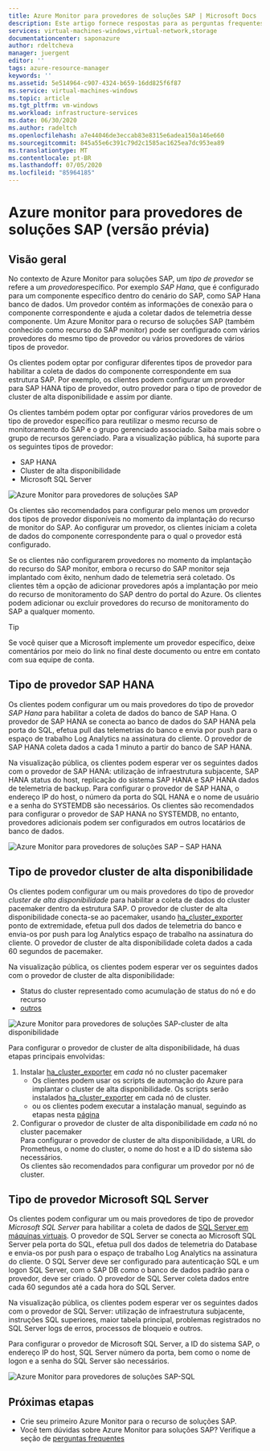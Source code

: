 ```yaml
---
title: Azure Monitor para provedores de soluções SAP | Microsoft Docs
description: Este artigo fornece respostas para as perguntas frequentes sobre o Azure monitor para soluções SAP
services: virtual-machines-windows,virtual-network,storage
documentationcenter: saponazure
author: rdeltcheva
manager: juergent
editor: ''
tags: azure-resource-manager
keywords: ''
ms.assetid: 5e514964-c907-4324-b659-16dd825f6f87
ms.service: virtual-machines-windows
ms.topic: article
ms.tgt_pltfrm: vm-windows
ms.workload: infrastructure-services
ms.date: 06/30/2020
ms.author: radeltch
ms.openlocfilehash: a7e44046de3eccab83e8315e6adea150a146e660
ms.sourcegitcommit: 845a55e6c391c79d2c1585ac1625ea7dc953ea89
ms.translationtype: MT
ms.contentlocale: pt-BR
ms.lasthandoff: 07/05/2020
ms.locfileid: "85964185"
---
```

# <a name="azure-monitor-for-sap-solutions-providers-preview"></a>Azure monitor para provedores de soluções SAP (versão prévia)

## <a name="overview"></a>Visão geral  

No contexto de Azure Monitor para soluções SAP, um *tipo de provedor* se refere a um *provedor*específico. Por exemplo *SAP Hana*, que é configurado para um componente específico dentro do cenário do SAP, como SAP Hana banco de dados. Um provedor contém as informações de conexão para o componente correspondente e ajuda a coletar dados de telemetria desse componente. Um Azure Monitor para o recurso de soluções SAP (também conhecido como recurso do SAP monitor) pode ser configurado com vários provedores do mesmo tipo de provedor ou vários provedores de vários tipos de provedor.
   
Os clientes podem optar por configurar diferentes tipos de provedor para habilitar a coleta de dados do componente correspondente em sua estrutura SAP. Por exemplo, os clientes podem configurar um provedor para SAP HANA tipo de provedor, outro provedor para o tipo de provedor de cluster de alta disponibilidade e assim por diante.  

Os clientes também podem optar por configurar vários provedores de um tipo de provedor específico para reutilizar o mesmo recurso de monitoramento do SAP e o grupo gerenciado associado. Saiba mais sobre o grupo de recursos gerenciado. Para a visualização pública, há suporte para os seguintes tipos de provedor:   
- SAP HANA
- Cluster de alta disponibilidade
- Microsoft SQL Server

![Azure Monitor para provedores de soluções SAP](./media/azure-monitor-sap/azure-monitor-providers.png)

Os clientes são recomendados para configurar pelo menos um provedor dos tipos de provedor disponíveis no momento da implantação do recurso de monitor do SAP. Ao configurar um provedor, os clientes iniciam a coleta de dados do componente correspondente para o qual o provedor está configurado.   

Se os clientes não configurarem provedores no momento da implantação do recurso do SAP monitor, embora o recurso do SAP monitor seja implantado com êxito, nenhum dado de telemetria será coletado. Os clientes têm a opção de adicionar provedores após a implantação por meio do recurso de monitoramento do SAP dentro do portal do Azure. Os clientes podem adicionar ou excluir provedores do recurso de monitoramento do SAP a qualquer momento.

> [!Tip]
> Se você quiser que a Microsoft implemente um provedor específico, deixe comentários por meio do link no final deste documento ou entre em contato com sua equipe de conta.  

## <a name="provider-type-sap-hana"></a>Tipo de provedor SAP HANA

Os clientes podem configurar um ou mais provedores do tipo de provedor *SAP Hana* para habilitar a coleta de dados do banco de SAP Hana. O provedor de SAP HANA se conecta ao banco de dados do SAP HANA pela porta do SQL, efetua pull das telemetrias do banco e envia por push para o espaço de trabalho Log Analytics na assinatura do cliente. O provedor de SAP HANA coleta dados a cada 1 minuto a partir do banco de SAP HANA.  

Na visualização pública, os clientes podem esperar ver os seguintes dados com o provedor de SAP HANA: utilização de infraestrutura subjacente, SAP HANA status do host, replicação do sistema SAP HANA e SAP HANA dados de telemetria de backup. Para configurar o provedor de SAP HANA, o endereço IP do host, o número da porta do SQL HANA e o nome de usuário e a senha do SYSTEMDB são necessários. Os clientes são recomendados para configurar o provedor de SAP HANA no SYSTEMDB, no entanto, provedores adicionais podem ser configurados em outros locatários de banco de dados.

![Azure Monitor para provedores de soluções SAP – SAP HANA](./media/azure-monitor-sap/azure-monitor-providers-hana.png)

## <a name="provider-type-high-availability-cluster"></a>Tipo de provedor cluster de alta disponibilidade
Os clientes podem configurar um ou mais provedores do tipo de provedor *cluster de alta disponibilidade* para habilitar a coleta de dados do cluster pacemaker dentro da estrutura SAP. O provedor de cluster de alta disponibilidade conecta-se ao pacemaker, usando [ha_cluster_exporter](https://github.com/ClusterLabs/ha_cluster_exporter) ponto de extremidade, efetua pull dos dados de telemetria do banco e envia-os por push para log Analytics espaço de trabalho na assinatura do cliente. O provedor de cluster de alta disponibilidade coleta dados a cada 60 segundos de pacemaker.  

Na visualização pública, os clientes podem esperar ver os seguintes dados com o provedor de cluster de alta disponibilidade:   
 - Status do cluster representado como acumulação de status do nó e do recurso 
 - [outros](https://github.com/ClusterLabs/ha_cluster_exporter/blob/master/doc/metrics.md) 

![Azure Monitor para provedores de soluções SAP-cluster de alta disponibilidade](./media/azure-monitor-sap/azure-monitor-providers-pacemaker-cluster.png)

Para configurar o provedor de cluster de alta disponibilidade, há duas etapas principais envolvidas: 
1. Instalar [ha_cluster_exporter](https://github.com/ClusterLabs/ha_cluster_exporter) em *cada* nó no cluster pacemaker 
    - Os clientes podem usar os scripts de automação do Azure para implantar o cluster de alta disponibilidade. Os scripts serão instalados [ha_cluster_exporter](https://github.com/ClusterLabs/ha_cluster_exporter) em cada nó de cluster.  
    - ou os clientes podem executar a instalação manual, seguindo as etapas nesta [página](https://github.com/ClusterLabs/ha_cluster_exporter) 
2. Configurar o provedor de cluster de alta disponibilidade em *cada* nó no cluster pacemaker  
  Para configurar o provedor de cluster de alta disponibilidade, a URL do Prometheus, o nome do cluster, o nome do host e a ID do sistema são necessários.   
  Os clientes são recomendados para configurar um provedor por nó de cluster.   

## <a name="provider-type-microsoft-sql-server"></a>Tipo de provedor Microsoft SQL Server

Os clientes podem configurar um ou mais provedores de tipo de provedor *Microsoft SQL Server* para habilitar a coleta de dados de [SQL Server em máquinas virtuais](https://azure.microsoft.com/services/virtual-machines/sql-server/). O provedor de SQL Server se conecta ao Microsoft SQL Server pela porta do SQL, efetua pull dos dados de telemetria do Database e envia-os por push para o espaço de trabalho Log Analytics na assinatura do cliente. O SQL Server deve ser configurado para autenticação SQL e um logon SQL Server, com o SAP DB como o banco de dados padrão para o provedor, deve ser criado. O provedor de SQL Server coleta dados entre cada 60 segundos até a cada hora do SQL Server.  

Na visualização pública, os clientes podem esperar ver os seguintes dados com o provedor de SQL Server: utilização de infraestrutura subjacente, instruções SQL superiores, maior tabela principal, problemas registrados no SQL Server logs de erros, processos de bloqueio e outros.  

Para configurar o provedor de Microsoft SQL Server, a ID do sistema SAP, o endereço IP do host, SQL Server número da porta, bem como o nome de logon e a senha do SQL Server são necessários.

![Azure Monitor para provedores de soluções SAP-SQL](./media/azure-monitor-sap/azure-monitor-providers-sql.png)

## <a name="next-steps"></a>Próximas etapas

- Crie seu primeiro Azure Monitor para o recurso de soluções SAP.
- Você tem dúvidas sobre Azure Monitor para soluções SAP? Verifique a seção de [perguntas frequentes](https://docs.microsoft.com/azure/virtual-machines/workloads/sap/azure-monitor-faq)
